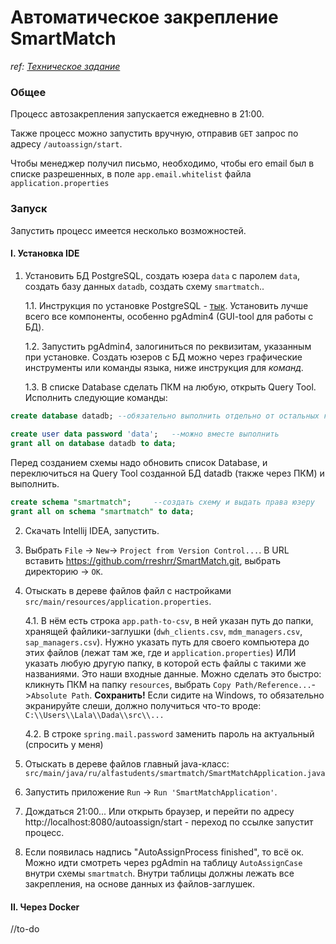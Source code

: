# Автоматическое закрепление SmartMatch
_ref: [Техническое задание](https://docs.google.com/document/d/1Oc6vNmB1S7iFU8d62P16DfhGp1Ja9PEedhL3NxFU2p8/edit)_

### Общее
Процесс автозакрепления запускается ежедневно в 21:00.

Также процесс можно запустить вручную, отправив `GET` запрос по адресу `/autoassign/start`.

Чтобы менеджер получил письмо, необходимо, чтобы его email был в списке разрешенных, в поле `app.email.whitelist` файла `application.properties`

### Запуск
Запустить процесс имеется несколько возможностей.

#### I. Установка IDE
1. Установить БД PostgreSQL, создать юзера `data` с паролем `data`, создать базу данных `datadb`, создать схему `smartmatch`..

    1.1. Инструкция по установке PostgreSQL - [тык](https://docs.rkeeper.ru/rk7/7.7.0/ru/ustanovka-postgresql-na-windows-29421153.html). Установить лучше всего все компоненты, особенно pgAdmin4 (GUI-tool для работы с БД).
    
    1.2. Запустить pgAdmin4, залогиниться по реквизитам, указанным при установке. Создать юзеров с БД можно через графические инструменты или команды языка, ниже инструкция для _команд_.

    1.3. В списке Database сделать ПКМ на любую, открыть Query Tool.
        Исполнить следующие команды:
```SQL
create database datadb; --обязательно выполнить отдельно от остальных комманд
       
create user data password 'data';   --можно вместе выполнить
grant all on database datadb to data;
```
Перед созданием схемы надо обновить список Database, и переключиться на Query Tool созданной БД datadb (также через ПКМ) и выполнить.
```SQL
create schema "smartmatch";     --создать схему и выдать права юзеру
grant all on schema "smartmatch" to data;
```

2. Скачать Intellij IDEA, запустить.
3. Выбрать `File` -> `New`-> `Project from Version Control...`. В URL вставить https://github.com/rreshrr/SmartMatch.git, выбрать директорию -> `OK`.
4. Отыскать в дереве файлов файл с настройками `src/main/resources/application.properties`.
   
   4.1. В нём есть строка
   `app.path-to-csv`, в ней указан путь до папки, хранящей файлики-заглушки (`dwh_clients.csv`, `mdm_managers.csv`, `sap_managers.csv`).
   Нужно указать путь для своего компьютера до этих файлов (лежат там же, где и `application.properties`) ИЛИ указать любую другую папку, в которой есть файлы с такими же названиями. Это наши входные данные.
       Можно сделать это быстро: кликнуть ПКМ на папку `resources`, выбрать `Copy Path/Reference...`->`Absolute Path`. **Сохранить!**
       Если сидите на Windows, то обязательно экранируйте слеши, должно получиться что-то вроде: `C:\\Users\\Lala\\Dada\\src\\...`
 
   4.2. В строке `spring.mail.password` заменить пароль на актуальный (спросить у меня)

5. Отыскать в дереве файлов главный java-класс: `src/main/java/ru/alfastudents/smartmatch/SmartMatchApplication.java`
6. Запустить приложение `Run` -> `Run 'SmartMatchApplication'`.
7. Дождаться 21:00... Или открыть браузер, и перейти по адресу http://localhost:8080/autoassign/start - переход по ссылке запустит процесс.
8. Если появилась надпись "AutoAssignProcess finished", то всё ок. Можно идти смотреть через pgAdmin на таблицу `AutoAssignCase` внутри схемы `smartmatch`. Внутри таблицы должны лежать все закрепления, на основе данных из файлов-заглушек.    

#### II. Через Docker
 //to-do
